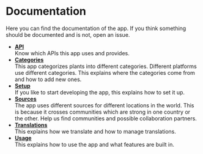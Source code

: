 Documentation
=============

Here you can find the documentation of the app.
If you think something should be documented and is not, open an issue.

- **[API]**  
    Know which APIs this app uses and provides.
- **[Categories]**  
    This app categorizes plants into different categories.
    Different platforms use different categories.
    This explains where the categories come from and how to add new ones.
- **[Setup]**  
    If you like to start developing the app, this explains how to set it up.
- **[Sources]**  
    The app uses different sources for different locations in the world.
    This is because it crosses communities which are strong in one country or the other.
    Help us find communities and possible collaboration partners.
- **[Translations]**  
    This explains how we translate and how to manage translations.
- **[Usage]**  
    This explains how to use the app and what features are built in.

[API]: API.md
[Categories]: categories.md
[Setup]: setup.md
[Sources]: sources.md
[Usage]: usage.md
[Translations]: translations.md
